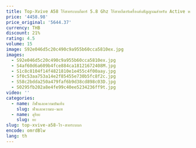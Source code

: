 ```yaml
---
title: Top-Xvive A58 ไร้สายระบบกีตาร์ 5.8 Ghz ไร้สายกีตาร์เครื่องส่งสัญญาณสําหรับ Active หรือ Passive กีตาร์เบสไฟฟ้า
price: '4458.98'
price_original: '5644.37'
currency: THB
discount: 21%
rating: 4.5
volume: 15
image: S92e046d5c20c490c9a955b60cca5810ex.jpg
images:
  - S92e046d5c20c490c9a955b60cca5810ex.jpg
  - S4af60d6a609b4fce884ca18121672408M.jpg
  - S1c8c8104f14f4821810e1e455c4f00aay.jpg
  - Sf0c53aa753a14e2f85455e730b5fc8f2c.jpg
  - S58c2bdda250a479faf6b9d38cd898c03D.jpg
  - S0295fb202a8e4fe99c40ee5234236ff9t.jpg
video: ''
categories:
  - name: กีฬาและความบันเทิง
    slug: ฬาและความบ-นเท
  - name: ดุริยะ
    slug: ยะ
slug: top-xvive-a58-ไร-สายระบบก
encode: omrdBlw
lang: th
---
```

  